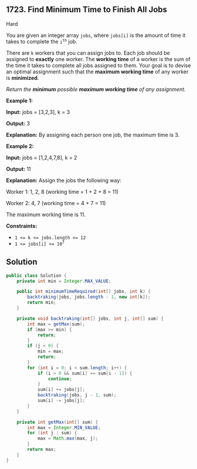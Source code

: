 ## 1723\. Find Minimum Time to Finish All Jobs

Hard

You are given an integer array `jobs`, where `jobs[i]` is the amount of time it takes to complete the <code>i<sup>th</sup></code> job.

There are `k` workers that you can assign jobs to. Each job should be assigned to **exactly** one worker. The **working time** of a worker is the sum of the time it takes to complete all jobs assigned to them. Your goal is to devise an optimal assignment such that the **maximum working time** of any worker is **minimized**.

_Return the **minimum** possible **maximum working time** of any assignment._

**Example 1:**

**Input:** jobs = [3,2,3], k = 3

**Output:** 3

**Explanation:** By assigning each person one job, the maximum time is 3.

**Example 2:**

**Input:** jobs = [1,2,4,7,8], k = 2

**Output:** 11

**Explanation:** Assign the jobs the following way: 

Worker 1: 1, 2, 8 (working time = 1 + 2 + 8 = 11) 

Worker 2: 4, 7 (working time = 4 + 7 = 11) 

The maximum working time is 11.

**Constraints:**

*   `1 <= k <= jobs.length <= 12`
*   <code>1 <= jobs[i] <= 10<sup>7</sup></code>

## Solution

```java
public class Solution {
    private int min = Integer.MAX_VALUE;

    public int minimumTimeRequired(int[] jobs, int k) {
        backtraking(jobs, jobs.length - 1, new int[k]);
        return min;
    }

    private void backtraking(int[] jobs, int j, int[] sum) {
        int max = getMax(sum);
        if (max >= min) {
            return;
        }
        if (j < 0) {
            min = max;
            return;
        }
        for (int i = 0; i < sum.length; i++) {
            if (i > 0 && sum[i] == sum[i - 1]) {
                continue;
            }
            sum[i] += jobs[j];
            backtraking(jobs, j - 1, sum);
            sum[i] -= jobs[j];
        }
    }

    private int getMax(int[] sum) {
        int max = Integer.MIN_VALUE;
        for (int j : sum) {
            max = Math.max(max, j);
        }
        return max;
    }
}
```